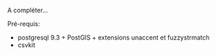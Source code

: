 A compléter...

Pré-requis:
- postgresql 9.3 + PostGIS + extensions unaccent et fuzzystrmatch
- csvkit
